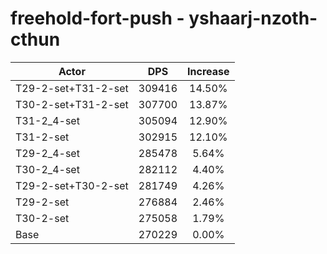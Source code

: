 # freehold-fort-push - yshaarj-nzoth-cthun
| Actor | DPS | Increase |
|---|:---:|:---:|
|T29-2-set+T31-2-set|309416|14.50%|
|T30-2-set+T31-2-set|307700|13.87%|
|T31-2_4-set|305094|12.90%|
|T31-2-set|302915|12.10%|
|T29-2_4-set|285478|5.64%|
|T30-2_4-set|282112|4.40%|
|T29-2-set+T30-2-set|281749|4.26%|
|T29-2-set|276884|2.46%|
|T30-2-set|275058|1.79%|
|Base|270229|0.00%|
